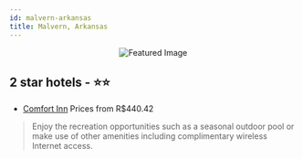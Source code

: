 ```yaml
---
id: malvern-arkansas
title: Malvern, Arkansas
---
```


<center><img src="https://i.travelapi.com/hotels/2000000/1110000/1107500/1107495/0ddbb8e9_z.jpg" alt="Featured Image" /></center>


##  2 star hotels - ⭐️⭐️

-    [Comfort Inn](https://us.hurb.com/hotels/malvern/comfort-inn-JNP-JP988193?cmp=18055) Prices from R$440.42
   > Enjoy the recreation opportunities such as a seasonal outdoor pool or make use of other amenities including complimentary wireless Internet access.
